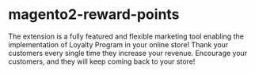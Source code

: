 # magento2-reward-points
The extension is a fully featured and flexible marketing tool enabling the implementation of Loyalty Program in your online store! Thank your customers every single time they increase your revenue. Encourage your customers, and they will keep coming back to your store!
